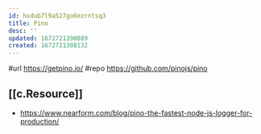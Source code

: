 ```yaml
---
id: hxdub7l9a527go6ezrntsq3
title: Pino
desc: ''
updated: 1672721390889
created: 1672721308132
---
```


#url  https://getpino.io/
#repo https://github.com/pinojs/pino


## [[c.Resource]]

- https://www.nearform.com/blog/pino-the-fastest-node-js-logger-for-production/